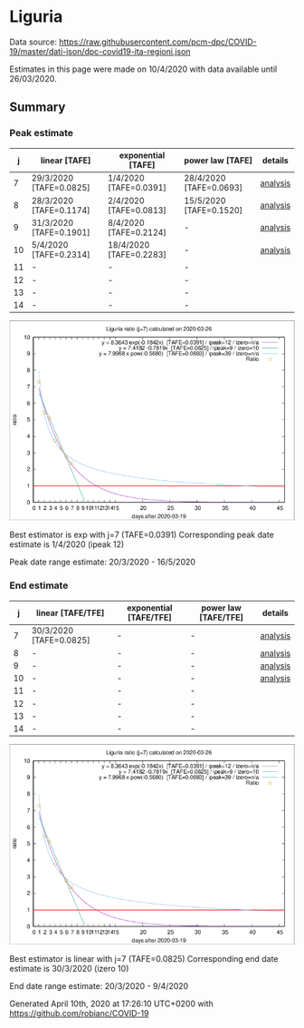 # Liguria


Data source: https://raw.githubusercontent.com/pcm-dpc/COVID-19/master/dati-json/dpc-covid19-ita-regioni.json

Estimates in this page were made on 10/4/2020 with data available until 26/03/2020.


## Summary 

### Peak estimate 
|j|linear [TAFE]|exponential [TAFE]|power law [TAFE]|details|
|---|----|-----------|---------|-------|
|7|29/3/2020 [TAFE=0.0825]|1/4/2020 [TAFE=0.0391]|28/4/2020 [TAFE=0.0693]|[analysis](COVID-19_liguria_j7_2020-03-26.md)|
|8|28/3/2020 [TAFE=0.1174]|2/4/2020 [TAFE=0.0813]|15/5/2020 [TAFE=0.1520]|[analysis](COVID-19_liguria_j8_2020-03-26.md)|
|9|31/3/2020 [TAFE=0.1901]|8/4/2020 [TAFE=0.2124]|-|[analysis](COVID-19_liguria_j9_2020-03-26.md)|
|10|5/4/2020 [TAFE=0.2314]|18/4/2020 [TAFE=0.2283]|-|[analysis](COVID-19_liguria_j10_2020-03-26.md)|
|11|-|-|-||
|12|-|-|-||
|13|-|-|-||
|14|-|-|-||

![best peak estimate](COVID-19_liguria_j7_2020-03-26.png)

Best estimator is exp with j=7 (TAFE=0.0391)
Corresponding peak date estimate is 1/4/2020 (ipeak 12)


Peak date range estimate: 20/3/2020 - 16/5/2020

### End estimate 
|j|linear [TAFE/TFE]|exponential [TAFE/TFE]|power law [TAFE/TFE]|details|
|---|----|-----------|---------|-------|
|7|30/3/2020 [TAFE=0.0825]|-|-|[analysis](COVID-19_liguria_j7_2020-03-26.md)|
|8|-|-|-|[analysis](COVID-19_liguria_j8_2020-03-26.md)|
|9|-|-|-|[analysis](COVID-19_liguria_j9_2020-03-26.md)|
|10|-|-|-|[analysis](COVID-19_liguria_j10_2020-03-26.md)|
|11|-|-|-||
|12|-|-|-||
|13|-|-|-||
|14|-|-|-||

![best zero estimate](COVID-19_liguria_j7_2020-03-26.png)

Best estimator is linear with j=7 (TAFE=0.0825)
Corresponding end date estimate is 30/3/2020 (izero 10)


End date range estimate: 20/3/2020 - 9/4/2020

Generated April 10th, 2020 at 17:26:10 UTC+0200 with https://github.com/robianc/COVID-19
